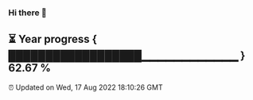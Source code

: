 ### Hi there 👋
⏳ Year progress { ██████████████████▁▁▁▁▁▁▁▁▁▁▁▁ } 62.67 %
---
⏰ Updated on Wed, 17 Aug 2022 18:10:26 GMT

